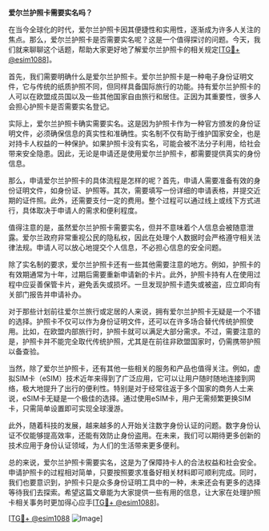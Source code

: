 **爱尔兰护照卡需要实名吗？**

在当今全球化的时代，爱尔兰护照卡因其便捷性和实用性，逐渐成为许多人关注的焦点。那么，爱尔兰护照卡是否需要实名呢？这是一个值得探讨的问题。今天，我们就来聊聊这个话题，帮助大家更好地了解爱尔兰护照卡的相关规定[[TG💪+ @esim1088](https://t.me/s/esim1088)]。

首先，我们需要明确什么是爱尔兰护照卡。爱尔兰护照卡是一种电子身份证明文件，它与传统的纸质护照不同，但同样具备国际旅行的功能。持有爱尔兰护照卡的人可以在欧盟成员国以及一些其他国家自由旅行和居住。正因为其重要性，很多人会担心护照卡是否需要实名登记。

实际上，爱尔兰护照卡确实需要实名。这是因为护照卡作为一种官方颁发的身份证明文件，必须确保信息的真实性和准确性。实名制不仅有助于维护国家安全，也是对持卡人权益的一种保护。如果护照卡没有实名，可能会被不法分子利用，给社会带来安全隐患。因此，无论是申请还是使用爱尔兰护照卡，都需要提供真实的身份信息。

那么，申请爱尔兰护照卡的具体流程是怎样的呢？首先，申请人需要准备有效的身份证明文件，如身份证、护照等。其次，需要填写一份详细的申请表格，并提交近期的证件照。此外，还需要支付一定的费用。整个过程可以通过线上或线下方式进行，具体取决于申请人的需求和便利程度。

值得注意的是，虽然爱尔兰护照卡需要实名，但并不意味着个人信息会被随意泄露。爱尔兰政府非常重视公民的隐私权，因此在处理个人数据时会严格遵守相关法律法规。申请人可以放心地提交个人信息，不必担心信息的安全问题。

除了实名制的要求，爱尔兰护照卡还有一些其他需要注意的地方。例如，护照卡的有效期通常为十年，过期后需要重新申请新的卡片。此外，护照卡持有人在使用过程中应妥善保管卡片，避免丢失或损坏。一旦发现护照卡遗失或被盗，应立即向有关部门报告并申请补办。

对于那些计划前往爱尔兰旅行或定居的人来说，拥有爱尔兰护照卡无疑是一个不错的选择。护照卡不仅可以作为身份证明文件，还可以在许多场合替代传统护照使用。比如，在欧盟内部旅行时，护照卡就可以满足大部分需求。不过，需要注意的是，护照卡并不能完全取代传统护照，尤其是在前往非欧盟国家时，仍需携带护照以备查验。

当然，除了爱尔兰护照卡，还有其他一些相关的服务和产品也值得关注。例如，虚拟SIM卡（eSIM）技术近年来得到了广泛应用，它可以让用户随时随地连接到网络，极大地提升了出行的便利性。特别是对于经常往返于多个国家的商务人士来说，eSIM卡无疑是一个极佳的选择。通过使用eSIM卡，用户无需频繁更换SIM卡，只需简单设置即可实现全球漫游。

此外，随着科技的发展，越来越多的人开始关注数字身份认证的问题。数字身份认证不仅能够提高效率，还能有效防止身份盗用。在未来，我们可以期待更多创新的技术应用于身份认证领域，为人们的生活带来更多便利。

总的来说，爱尔兰护照卡需要实名，这是为了保障持卡人的合法权益和社会安全。申请护照卡的过程相对简单，只要按照要求准备好相关材料即可顺利完成。同时，我们也要意识到，护照卡只是众多身份证明工具中的一种，未来还会有更多的选择等待我们去探索。希望这篇文章能为大家提供一些有用的信息，让大家在处理护照卡相关事务时更加得心应手[[TG💪+ @esim1088](https://t.me/s/esim1088)]。

[[TG💪+ @esim1088](https://t.me/s/esim1088) ![Image](https://i.postimg.cc/4NQfJmqS/Snipaste-2025-05-13-00-14-12.png)]